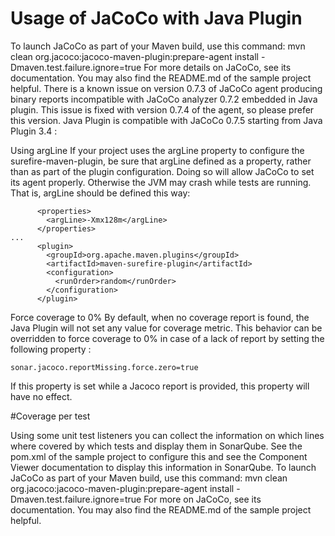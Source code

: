Usage of JaCoCo with Java Plugin
================================

To launch JaCoCo as part of your Maven build, use this command: mvn clean org.jacoco:jacoco-maven-plugin:prepare-agent install -Dmaven.test.failure.ignore=true
For more details on JaCoCo, see its documentation.
You may also find the README.md of the sample project helpful.
There is a known issue on version 0.7.3 of JaCoCo agent producing binary reports incompatible with JaCoCo analyzer 0.7.2 embedded in Java plugin. This issue is fixed with version 0.7.4 of the agent, so please prefer this version.
Java Plugin is compatible with JaCoCo 0.7.5 starting from Java Plugin 3.4 : 

Using argLine
If your project uses the argLine property to configure the surefire-maven-plugin, be sure that argLine defined as a property, rather than as part of the plugin configuration. Doing so will allow JaCoCo to set its agent properly. Otherwise the JVM may crash while tests are running.
That is, argLine should be defined this way: 

```
      <properties>
        <argLine>-Xmx128m</argLine>
      </properties>
...
      <plugin>
        <groupId>org.apache.maven.plugins</groupId>
        <artifactId>maven-surefire-plugin</artifactId>
        <configuration>
          <runOrder>random</runOrder>
        </configuration>
      </plugin>
```

Force coverage to 0%
By default, when no coverage report is found, the Java Plugin will not set any value for coverage metric. This behavior can be overridden to force coverage to 0% in case of a lack of report by setting the following property : 

```
sonar.jacoco.reportMissing.force.zero=true
```

If this property is set while a Jacoco report is provided, this property will have no effect.

#Coverage per test 

Using some unit test listeners you can collect the information on which lines where covered by which tests and display them in SonarQube. See the pom.xml of the sample project to configure this and see the Component Viewer documentation to display this information in SonarQube.
To launch JaCoCo as part of your Maven build, use this command: mvn clean org.jacoco:jacoco-maven-plugin:prepare-agent install -Dmaven.test.failure.ignore=true
For more on JaCoCo, see its documentation.
You may also find the README.md of the sample project helpful.
